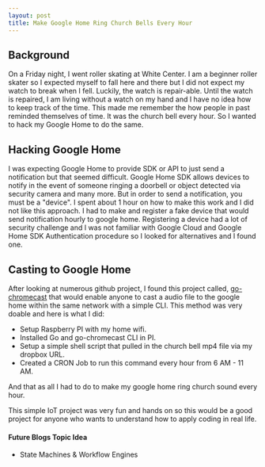 ```yaml
---
layout: post
title: Make Google Home Ring Church Bells Every Hour
---
```


## Background

On a Friday night, I went roller skating at White Center. I am a beginner roller skater so I expected myself to fall here and there but I did not expect my watch to break when I fell. Luckily, the watch is repair-able. Until the watch is repaired, I am living without a watch on my hand and I have no idea how to keep track of the time. This made me remember the how people in past reminded themselves of time. It was the church bell every hour. So I wanted to hack my Google Home to do the same.


## Hacking Google Home
I was expecting Google Home to provide SDK or API to just send a notification but that seemed difficult. Google Home SDK allows devices to notify in the event of someone ringing a doorbell or object detected via security camera and many more. But in order to send a notification, you must be a "device". I spent about 1 hour on how to make this work and I did not like this approach. I had to make and register a fake device that would send notification hourly to google home. Registering a device had a lot of security challenge and I was not familiar with Google Cloud and Google Home SDK Authentication procedure so I looked for alternatives and I found one.

## Casting to Google Home
After looking at numerous github project, I found this project called, [go-chromecast](https://github.com/vishen/go-chromecast) that would enable anyone to cast a audio file to the google home within the same network with a simple CLI. This method was very doable and here is what I did:

- Setup Raspberry PI with my home wifi.
- Installed Go and go-chromecast CLI in PI.
- Setup a simple shell script that pulled in the church bell mp4 file via my dropbox URL. 
- Created a CRON Job to run this command every hour from 6 AM - 11 AM.

And that as all I had to do to make my google home ring church sound every hour. 

This simple IoT project was very fun and hands on so this would be a good project for anyone who wants to understand how to apply coding in real life. 


#### Future Blogs Topic Idea
- State Machines & Workflow Engines

